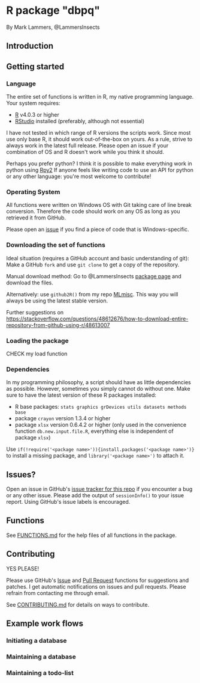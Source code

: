 # R package "dbpq"

By Mark Lammers, @LammersInsects

## Introduction

## Getting started

### Language

The entire set of functions is written in R, my native programming language.
Your system requires:

- [R](https://www.r-project.org/) v4.0.3 or higher
- [RStudio](https://www.rstudio.com) installed (preferably, although not essential)

I have not tested in which range of R versions the scripts work. Since most use only base R, it should work out-of-the-box on yours. As a rule, strive to always work in the latest full release. Please open an issue if your combination of OS and R doesn't work while you think it should.

Perhaps you prefer python? I think it is possible to make everything work in python using [Rpy2](https://rpy2.github.io/doc/latest/html/)
If anyone feels like writing code to use an API for python or any other language: you're most welcome to contribute!

### Operating System

All functions were written on Windows OS with Git taking care of line break conversion. Therefore the code should work on any OS as long as you retrieved it from GitHub.

Please open an [issue](https://github.com/LammersInsects/dbpq/issues) if you find a piece of code that is Windows-specific.

### Downloading the set of functions

Ideal situation (requires a GitHub account and basic understanding of git): Make a GitHub `fork` and use `git clone` to get a copy of the repository.

Manual download method: Go to @LammersInsects [package page](https://github.com/LammersInsects/dbpq) and download the files.

Alternatively: use `github2R()` from my repo [MLmisc](https://github.com/LammersInsects/MLmisc/blob/main/github2R.R). This way you will always be using the latest stable version.

Further suggestions on https://stackoverflow.com/questions/48612676/how-to-download-entire-repository-from-github-using-r/48613007

### Loading the package

CHECK my load function

### Dependencies

In my programming philosophy, a script should have as little dependencies as possible. However, sometimes you simply cannot do without one. Make sure to have the latest version of these R packages installed:

- R base packages: `stats graphics grDevices utils datasets methods base`
- package `crayon` version 1.3.4 or higher
- package `xlsx` version 0.6.4.2 or higher (only used in the convenience function `db.new.input.file.R`, everything else is independent of package `xlsx`)

Use `if(!require('<package name>')){install.packages('<package name>')}` to install a missing package, and `library('<package name>')` to attach it.

## Issues?

Open an issue in GitHub's [issue tracker for this repo](https://github.com/LammersInsects/dbpq/issues) if you encounter a bug or any other issue. Please add the output of `sessionInfo()` to your issue report. Using GitHub's issue labels is encouraged.

## Functions

See [FUNCTIONS.md](https://github.com/LammersInsects/dbpq/blob/main/FUNCTIONS.md) for the help files of all functions in the package.

## Contributing

YES PLEASE!

Please use GitHub's [Issue](https://github.com/LammersInsects/dbpq/issues) and [Pull Request](https://github.com/LammersInsects/dbpq/pulls) functions for suggestions and patches. I get automatic notifications on issues and pull requests. Please refrain from contacting me through email.

See [CONTRIBUTING.md](https://github.com/LammersInsects/dbpq/blob/main/FUNCTIONS.md) for details on ways to contribute.

## Example work flows

### Initiating a database

### Maintaining a database

### Maintaining a todo-list
